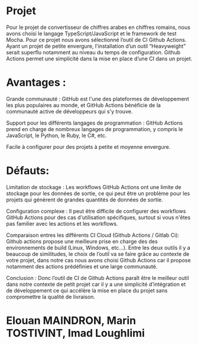 
# Projet

Pour le projet de convertisseur de chiffres arabes en chiffres romains, nous avons choisi le langage TypeScript/JavaScript et le framework de test Mocha. 
Pour ce projet nous avons sélectionné l’outil de CI Github Actions. 
Ayant un projet de petite envergure, l'installation d’un outil “Heavyweight” serait superflu notamment au niveau du temps de configuration. 
Github Actions permet une simplicité dans la mise en place d’une CI dans un projet.

# Avantages :

Grande communauté : GitHub est l'une des plateformes de développement les plus populaires au monde, et GitHub Actions bénéficie de la communauté active de développeurs qui s'y trouve.

Support pour les différents langages de programmation : GitHub Actions prend en charge de nombreux langages de programmation, y compris le JavaScript, le Python, le Ruby, le C#, etc.

Facile à configurer pour des projets à petite et moyenne envergure.

# Défauts:

Limitation de stockage : Les workflows GitHub Actions ont une limite de stockage pour les données de sortie, ce qui peut être un problème pour les projets qui génèrent de grandes quantités de données de sortie.

Configuration complexe : Il peut être difficile de configurer des workflows GitHub Actions pour des cas d'utilisation spécifiques, surtout si vous n'êtes pas familier avec les actions et les workflows.

Comparaison entres les différents CI Cloud (Github Actions / Gitlab Ci):
Github actions propose une meilleure prise en charge des des environnements de build (Linux, Windows, etc…).
Entre les deux outils il y a beaucoup de similitudes, le choix de l’outil va se faire grâce au contexte de votre projet, dans notre cas nous avons choisi Github Actions car il propose notamment des actions prédéfinies et une large communauté.

Conclusion :
 	Donc l’outil de CI de Github Actions paraît être le meilleur outil dans notre contexte de petit projet car il y a une simplicité d’intégration et de développement ce qui accélère la mise en place du projet sans compromettre la qualité de livraison.

# Elouan MAINDRON, Marin TOSTIVINT, Imad Loughlimi
